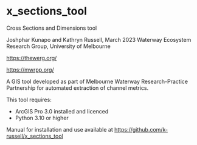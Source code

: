# x_sections_tool

Cross Sections and Dimensions tool

Joshphar Kunapo and Kathryn Russell, March 2023
Waterway Ecosystem Research Group, University of Melbourne

https://thewerg.org/

https://mwrpp.org/

A GIS tool developed as part of Melbourne Waterway Research-Practice Partnership for automated extraction of channel metrics. 

This tool requires: 
- ArcGIS Pro 3.0 installed and licenced
- Python 3.10 or higher

Manual for installation and use available at https://github.com/k-russell/x_sections_tool
